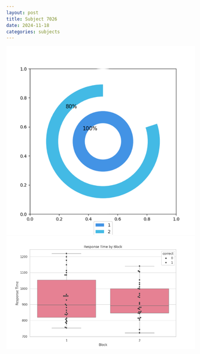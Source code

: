 ```yaml
---
layout: post
title: Subject 7026
date: 2024-11-18
categories: subjects
---
```


![](data/7026/run-6/7026__acc_test.png)
![](data/7026/run-6/7026_rt.png)
